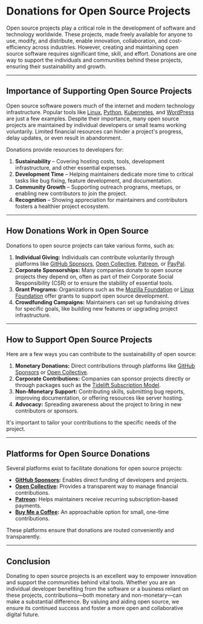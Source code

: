 # Donations for Open Source Projects

Open source projects play a critical role in the development of software and technology worldwide. These projects, made freely available for anyone to use, modify, and distribute, enable innovation, collaboration, and cost-efficiency across industries. However, creating and maintaining open source software requires significant time, skill, and effort. Donations are one way to support the individuals and communities behind these projects, ensuring their sustainability and growth.

---

## Importance of Supporting Open Source Projects

Open source software powers much of the internet and modern technology infrastructure. Popular tools like [Linux](https://www.linux.org/), [Python](https://www.python.org/), [Kubernetes](https://kubernetes.io/), and [WordPress](https://wordpress.org/) are just a few examples. Despite their importance, many open source projects are maintained by individual developers or small teams working voluntarily. Limited financial resources can hinder a project's progress, delay updates, or even result in abandonment.

Donations provide resources to developers for:

1. **Sustainability** – Covering hosting costs, tools, development infrastructure, and other essential expenses.
2. **Development Time** – Helping maintainers dedicate more time to critical tasks like bug fixing, feature development, and documentation.
3. **Community Growth** – Supporting outreach programs, meetups, or enabling new contributors to join the project.
4. **Recognition** – Showing appreciation for maintainers and contributors fosters a healthier project ecosystem.

---

## How Donations Work in Open Source

Donations to open source projects can take various forms, such as:

1. **Individual Giving:** Individuals can contribute voluntarily through platforms like [GitHub Sponsors](https://github.com/sponsors), [Open Collective](https://opencollective.com/), [Patreon](https://www.patreon.com/), or [PayPal](https://www.paypal.com/).
2. **Corporate Sponsorships:** Many companies donate to open source projects they depend on, often as part of their Corporate Social Responsibility (CSR) or to ensure the stability of essential tools.
3. **Grant Programs:** Organizations such as the [Mozilla Foundation](https://www.mozilla.org/) or [Linux Foundation](https://www.linuxfoundation.org/) offer grants to support open source development.
4. **Crowdfunding Campaigns:** Maintainers can set up fundraising drives for specific goals, like building new features or upgrading project infrastructure.

---

## How to Support Open Source Projects

Here are a few ways you can contribute to the sustainability of open source:

1. **Monetary Donations:** Direct contributions through platforms like [GitHub Sponsors](https://github.com/sponsors) or [Open Collective](https://opencollective.com/).
2. **Corporate Contributions:** Companies can sponsor projects directly or through packages such as the [Tidelift Subscription Model](https://tidelift.com/).
3. **Non-Monetary Support:** Contributing skills, submitting bug reports, improving documentation, or offering resources like server hosting.
4. **Advocacy:** Spreading awareness about the project to bring in new contributors or sponsors.

It's important to tailor your contributions to the specific needs of the project.

---

## Platforms for Open Source Donations

Several platforms exist to facilitate donations for open source projects:

- **[GitHub Sponsors](https://github.com/sponsors):** Enables direct funding of developers and projects.
- **[Open Collective](https://opencollective.com/):** Provides a transparent way to manage financial contributions.
- **[Patreon](https://www.patreon.com/):** Helps maintainers receive recurring subscription-based payments.
- **[Buy Me a Coffee](https://www.buymeacoffee.com/):** An approachable option for small, one-time contributions.

These platforms ensure that donations are routed conveniently and transparently.

---

## Conclusion

Donating to open source projects is an excellent way to empower innovation and support the communities behind vital tools. Whether you are an individual developer benefiting from the software or a business reliant on these projects, contributions—both monetary and non-monetary—can make a substantial difference. By valuing and aiding open source, we ensure its continued success and foster a more open and collaborative digital future.